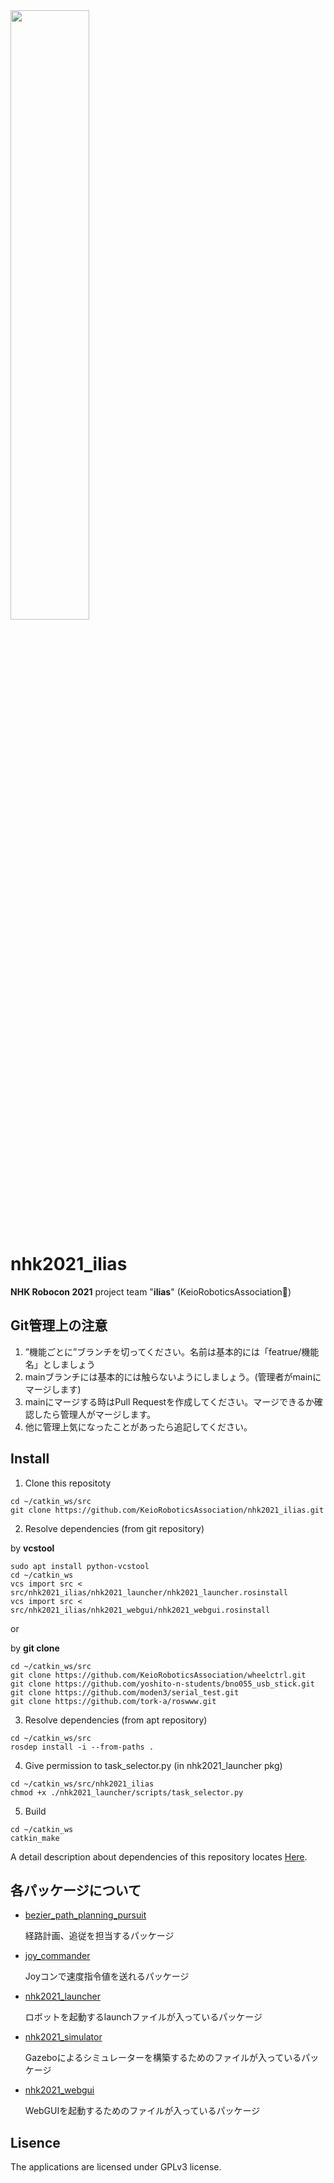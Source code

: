 <img src="https://keiorogiken.files.wordpress.com/2018/12/e382abe383a9e383bc.png?w=2160" width="50%"/>

# nhk2021_ilias

**NHK Robocon 2021** project  team "**ilias**" (KeioRoboticsAssociation:robot:)



## Git管理上の注意

1. ”機能ごとに”ブランチを切ってください。名前は基本的には「featrue/機能名」としましょう
1. mainブランチには基本的には触らないようにしましょう。(管理者がmainにマージします)
2. mainにマージする時はPull Requestを作成してください。マージできるか確認したら管理人がマージします。
3. 他に管理上気になったことがあったら追記してください。



## Install

1. Clone this repositoty

```shell
cd ~/catkin_ws/src
git clone https://github.com/KeioRoboticsAssociation/nhk2021_ilias.git
```

2. Resolve dependencies (from git repository)

by **vcstool**

```shell
sudo apt install python-vcstool
cd ~/catkin_ws
vcs import src < src/nhk2021_ilias/nhk2021_launcher/nhk2021_launcher.rosinstall
vcs import src < src/nhk2021_ilias/nhk2021_webgui/nhk2021_webgui.rosinstall
```

or

by **git clone**

```shell
cd ~/catkin_ws/src
git clone https://github.com/KeioRoboticsAssociation/wheelctrl.git
git clone https://github.com/yoshito-n-students/bno055_usb_stick.git
git clone https://github.com/moden3/serial_test.git
git clone https://github.com/tork-a/roswww.git
```

3. Resolve dependencies (from apt repository)

```shell
cd ~/catkin_ws/src
rosdep install -i --from-paths .
```

4. Give permission to task_selector.py (in nhk2021_launcher pkg)

```shell
cd ~/catkin_ws/src/nhk2021_ilias
chmod +x ./nhk2021_launcher/scripts/task_selector.py
```

5. Build

```shell
cd ~/catkin_ws
catkin_make
```



A detail description about dependencies of this repository locates [Here](https://github.com/KeioRoboticsAssociation/nhk2021_ilias/blob/main/Dependencies.md).



## 各パッケージについて

- [bezier_path_planning_pursuit](https://github.com/KeioRoboticsAssociation/nhk2021_ilias/blob/main/bezier_path_planning_pursuit/README.md)

  経路計画、追従を担当するパッケージ

- [joy_commander](https://github.com/KeioRoboticsAssociation/nhk2021_ilias/blob/main/joy_commander/README.md)

  Joyコンで速度指令値を送れるパッケージ

- [nhk2021_launcher](https://github.com/KeioRoboticsAssociation/nhk2021_ilias/blob/main/nhk2021_launcher/README.md)

  ロボットを起動するlaunchファイルが入っているパッケージ

- [nhk2021_simulator](https://github.com/KeioRoboticsAssociation/nhk2021_ilias/blob/main/nhk2021_simulator/README.md)

  Gazeboによるシミュレーターを構築するためのファイルが入っているパッケージ

- [nhk2021_webgui](https://github.com/KeioRoboticsAssociation/nhk2021_ilias/blob/main/nhk2021_webgui/README.md)

  WebGUIを起動するためのファイルが入っているパッケージ



## Lisence

The applications are licensed under GPLv3 license.

